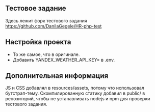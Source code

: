 ## Тестовое задание
Здесь лежит форк тестового задания https://github.com/DanilaGegele/HR-php-test

## Настройка проекта
- То же самое, что в оригинале.
- Добавить YANDEX_WEATHER_API_KEY= в .env.

## Дополнительная информация
JS и CSS добавлял в resources/assets, потому что использовал бутстрап-тему. Скомпилированную статику добавил в public/ в репозиторий, чтобы не устанавливать nodejs и npm для проверки тестового задания.